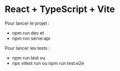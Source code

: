 # React + TypeScript + Vite

Pour lancer le projet :

  - npm run dev
  et
  - npm run serve:api

Pour lancer les tests :

  - npm run test
  ou
  - npx vitest run
  ou
  npm run test:e2e
  